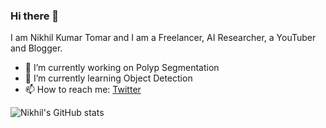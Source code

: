 ### Hi there 👋

I am Nikhil Kumar Tomar and I am a Freelancer, AI Researcher, a YouTuber and Blogger.

- 🔭 I’m currently working on Polyp Segmentation
- 🌱 I’m currently learning Object Detection
- 📫 How to reach me: [Twitter](https://twitter.com/Nikhilroxtomar)

![Nikhil's GitHub stats](https://github-readme-stats.vercel.app/api?username=nikhilroxtomar&show_icons=true&theme=radical)
